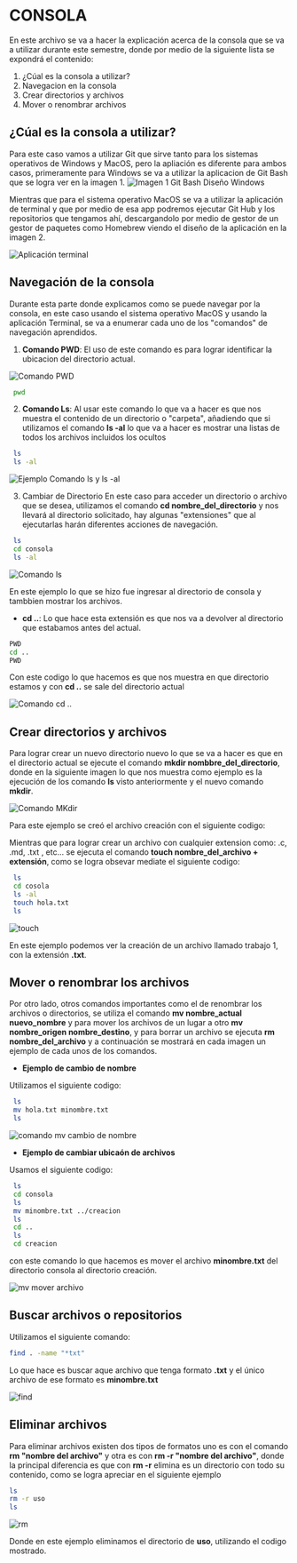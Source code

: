  # CONSOLA
 En este archivo se va a hacer la explicación acerca de la consola que se va a utilizar durante este semestre, donde por medio de la siguiente lista se expondrá el contenido:
 1. ¿Cúal es la consola a utilizar?
 2. Navegacion en la consola
 3. Crear directorios y archivos
 4. Mover o renombrar archivos


## ¿Cúal es la consola a utilizar?

Para este caso vamos a utilizar Git que sirve tanto para los sistemas operativos de Windows y MacOS, pero la apliación es diferente para ambos casos, primeramente para Windows se va a utilizar la aplicacion de Git Bash que se logra ver en la imagen 1.
![Imagen 1 Git Bash Diseño Windows](https://media.geeksforgeeks.org/wp-content/uploads/20230706122430/GitInstall-(4).webp)

Mientras que para el sistema operativo MacOS se va a utilizar la aplicación de terminal y que por medio de esa app podremos ejecutar Git Hub y los repositorios que tengamos ahí, descargandolo por medio de gestor de un gestor de paquetes como Homebrew viendo el diseño de la aplicación en la imagen 2.

![Aplicación terminal](../images/terminal.png)

## Navegación de la consola
 
Durante esta parte donde explicamos como se puede navegar por la consola, en este caso usando el sistema operativo MacOS y usando la aplicación Terminal, se va a enumerar cada uno de los "comandos" de navegación aprendidos.

1. **Comando PWD**:
El uso de este comando es para lograr identificar la ubicacion del directorio actual.

![Comando PWD](../images/PWD.png)

```bash
 pwd
 ```

2. **Comando Ls**:
Al usar este comando lo que va a hacer es que nos muestra el contenido de un directorio o "carpeta", añadiendo que si utilizamos el comando **ls -al** lo que va a hacer es mostrar una listas de todos los archivos incluidos los ocultos 

```bash
 ls
 ls -al
 ```

![Ejemplo Comando ls y ls -al](<../images/LS LS -AL.png>)

3. Cambiar de Directorio 
En este caso para acceder un directorio o archivo que se desea, utilizamos el comando **cd nombre_del_directorio** y nos llevará al directorio solicitado, hay algunas "extensiones" que al ejecutarlas harán diferentes acciones de navegación.

```bash
 ls
 cd consola
 ls -al
 ```

![Comando ls](../images/CD.png)

En este ejemplo lo que se hizo fue ingresar al directorio de consola y tambbien mostrar los archivos.

 - **cd ..**: Lo que hace esta extensión es que nos va a devolver al directorio que estabamos antes del actual.

 ```bash
 PWD
 cd ..
 PWD
 ```
Con este codigo lo que hacemos es que nos muestra en que directorio estamos y con **cd ..** se sale del directorio actual

![Comando cd ..](<../images/CD ...png>)

 ## Crear directorios y archivos 

 Para lograr crear un nuevo directorio nuevo lo que se va a hacer es que en el directorio actual se ejecute el comando **mkdir nombbre_del_directorio**, donde en la siguiente imagen lo que nos muestra como ejemplo es la ejecución de los comando **ls** visto anteriormente y el nuevo comando **mkdir**.

 ![Comando MKdir](../images/mkdir.png)

 Para este ejemplo se creó el archivo creación con el siguiente codigo:


Mientras que para lograr crear un archivo con cualquier extension como: .c, .md, .txt , etc... se ejecuta el comando **touch nombre_del_archivo + extensión**, como se logra obsevar mediate el siguiente codigo:

```bash
 ls
 cd cosola 
 ls -al
 touch hola.txt
 ls
 ```

![touch](../images/touch.png)

En este ejemplo podemos ver la creación de un archivo llamado trabajo 1, con la extensión **.txt**.

## Mover o renombrar los archivos
Por otro lado, otros comandos importantes como el de renombrar los archivos o directorios, se utiliza el comando **mv nombre_actual nuevo_nombre** y para mover los archivos de un lugar a otro **mv nombre_origen nombre_destino**, y para borrar un archivo se ejecuta **rm nombre_del_archivo** y a continuación se mostrará en cada imagen un ejemplo de cada unos de los comandos.

- **Ejemplo de cambio de nombre**

Utilizamos el siguiente codigo:
```bash
 ls
 mv hola.txt minombre.txt
 ls
 ```

![comando mv cambio de nombre](../images/mvnombre.png)

- **Ejemplo de cambiar ubicaón de archivos**

Usamos el siguiente codigo:
```bash
 ls
 cd consola 
 ls
 mv minombre.txt ../creacion
 ls
 cd ..
 ls
 cd creacion
 ```

con este comando lo que hacemos es mover el archivo **minombre.txt** del directorio consola al directorio creación.

![mv mover archivo](../images/moverarchivo.png)

 ## Buscar archivos o repositorios
 Utilizamos el siguiente comando:

 ```bash
 find . -name "*txt"
 ```

Lo que hace es buscar aque archivo que tenga formato **.txt** y el único archivo de ese formato es **minombre.txt**

 ![find](../images/find.png)

 ## Eliminar archivos 

 Para eliminar archivos existen dos tipos de formatos uno es con el comando **rm "nombre del archivo"** y otra es con **rm -r "nombre del archivo"**, donde la principal diferencia es que con **rm -r** elimina es un directorio con todo su contenido, como se logra apreciar en el siguiente ejemplo

 ```bash
 ls 
 rm -r uso 
 ls
 ```

 ![rm](../images/rm.png)

 Donde en este ejemplo eliminamos el directorio de **uso**, utilizando el codigo mostrado.